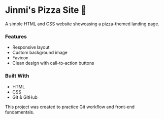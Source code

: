 # Jinmi's Pizza Site 🍕

A simple HTML and CSS website showcasing a pizza-themed landing page.

### Features
- Responsive layout
- Custom background image
- Favicon
- Clean design with call-to-action buttons

### Built With
- HTML
- CSS
- Git & GitHub

This project was created to practice Git workflow and front-end fundamentals.
